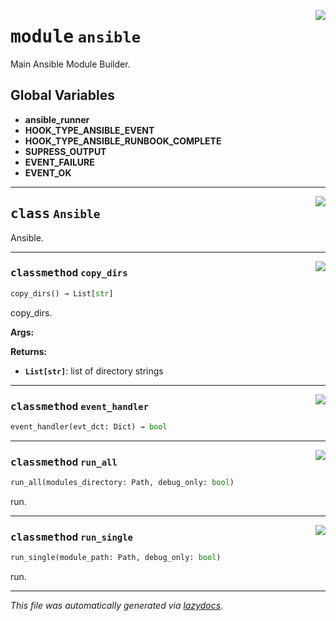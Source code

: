 <!-- markdownlint-disable -->

<a href="../src/pyquanda/ansible/__init__.py#L0"><img align="right" style="float:right;" src="https://img.shields.io/badge/-source-cccccc?style=flat-square"></a>

# <kbd>module</kbd> `ansible`
Main Ansible Module Builder. 

**Global Variables**
---------------
- **ansible_runner**
- **HOOK_TYPE_ANSIBLE_EVENT**
- **HOOK_TYPE_ANSIBLE_RUNBOOK_COMPLETE**
- **SUPRESS_OUTPUT**
- **EVENT_FAILURE**
- **EVENT_OK**


---

<a href="../src/pyquanda/ansible/__init__.py#L43"><img align="right" style="float:right;" src="https://img.shields.io/badge/-source-cccccc?style=flat-square"></a>

## <kbd>class</kbd> `Ansible`
Ansible. 




---

<a href="../src/pyquanda/ansible/__init__.py#L95"><img align="right" style="float:right;" src="https://img.shields.io/badge/-source-cccccc?style=flat-square"></a>

### <kbd>classmethod</kbd> `copy_dirs`

```python
copy_dirs() → List[str]
```

copy_dirs. 



**Args:**
 



**Returns:**
 
 - <b>`List[str]`</b>:  list of directory strings 

---

<a href="../src/pyquanda/ansible/__init__.py#L56"><img align="right" style="float:right;" src="https://img.shields.io/badge/-source-cccccc?style=flat-square"></a>

### <kbd>classmethod</kbd> `event_handler`

```python
event_handler(evt_dct: Dict) → bool
```





---

<a href="../src/pyquanda/ansible/__init__.py#L285"><img align="right" style="float:right;" src="https://img.shields.io/badge/-source-cccccc?style=flat-square"></a>

### <kbd>classmethod</kbd> `run_all`

```python
run_all(modules_directory: Path, debug_only: bool)
```

run. 

---

<a href="../src/pyquanda/ansible/__init__.py#L144"><img align="right" style="float:right;" src="https://img.shields.io/badge/-source-cccccc?style=flat-square"></a>

### <kbd>classmethod</kbd> `run_single`

```python
run_single(module_path: Path, debug_only: bool)
```

run. 




---

_This file was automatically generated via [lazydocs](https://github.com/ml-tooling/lazydocs)._
